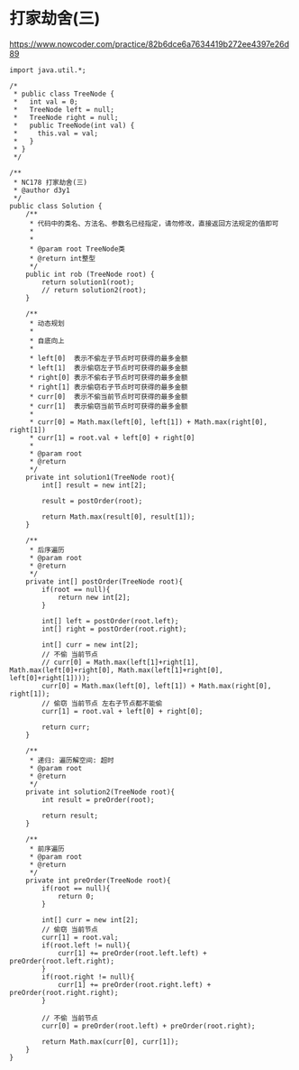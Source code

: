 # 打家劫舍(三)
https://www.nowcoder.com/practice/82b6dce6a7634419b272ee4397e26d89

    import java.util.*;
    
    /*
     * public class TreeNode {
     *   int val = 0;
     *   TreeNode left = null;
     *   TreeNode right = null;
     *   public TreeNode(int val) {
     *     this.val = val;
     *   }
     * }
     */
    
    /**
     * NC178 打家劫舍(三)
     * @author d3y1
     */
    public class Solution {
        /**
         * 代码中的类名、方法名、参数名已经指定，请勿修改，直接返回方法规定的值即可
         *
         *
         * @param root TreeNode类
         * @return int整型
         */
        public int rob (TreeNode root) {
            return solution1(root);
            // return solution2(root);
        }
    
        /**
         * 动态规划
         *
         * 自底向上
         *
         * left[0]  表示不偷左子节点时可获得的最多金额
         * left[1]  表示偷窃左子节点时可获得的最多金额
         * right[0] 表示不偷右子节点时可获得的最多金额
         * right[1] 表示偷窃右子节点时可获得的最多金额
         * curr[0]  表示不偷当前节点时可获得的最多金额
         * curr[1]  表示偷窃当前节点时可获得的最多金额
         *
         * curr[0] = Math.max(left[0], left[1]) + Math.max(right[0], right[1])
         * curr[1] = root.val + left[0] + right[0]
         *
         * @param root
         * @return
         */
        private int solution1(TreeNode root){
            int[] result = new int[2];
    
            result = postOrder(root);
    
            return Math.max(result[0], result[1]);
        }
    
        /**
         * 后序遍历
         * @param root
         * @return
         */
        private int[] postOrder(TreeNode root){
            if(root == null){
                return new int[2];
            }
    
            int[] left = postOrder(root.left);
            int[] right = postOrder(root.right);
    
            int[] curr = new int[2];
            // 不偷 当前节点
            // curr[0] = Math.max(left[1]+right[1], Math.max(left[0]+right[0], Math.max(left[1]+right[0], left[0]+right[1])));
            curr[0] = Math.max(left[0], left[1]) + Math.max(right[0], right[1]);
            // 偷窃 当前节点 左右子节点都不能偷
            curr[1] = root.val + left[0] + right[0];
    
            return curr;
        }
    
        /**
         * 递归: 遍历解空间: 超时
         * @param root
         * @return
         */
        private int solution2(TreeNode root){
            int result = preOrder(root);
    
            return result;
        }
    
        /**
         * 前序遍历
         * @param root
         * @return
         */
        private int preOrder(TreeNode root){
            if(root == null){
                return 0;
            }
    
            int[] curr = new int[2];
            // 偷窃 当前节点
            curr[1] = root.val;
            if(root.left != null){
                curr[1] += preOrder(root.left.left) + preOrder(root.left.right);
            }
            if(root.right != null){
                curr[1] += preOrder(root.right.left) + preOrder(root.right.right);
            }
    
            // 不偷 当前节点
            curr[0] = preOrder(root.left) + preOrder(root.right);
    
            return Math.max(curr[0], curr[1]);
        }
    }
    

